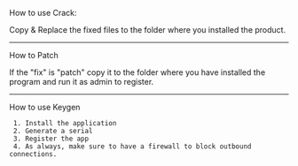 How to use Crack:

Copy & Replace the fixed files to the folder where you installed the product.



-------------------------

How to Patch

If the "fix" is "patch" copy it to the folder where you have installed the program and run it as admin to register.




--------------------------

How to use Keygen

	 1. Install the application
     2. Generate a serial
     3. Register the app
	 4. As always, make sure to have a firewall to block outbound connections.
